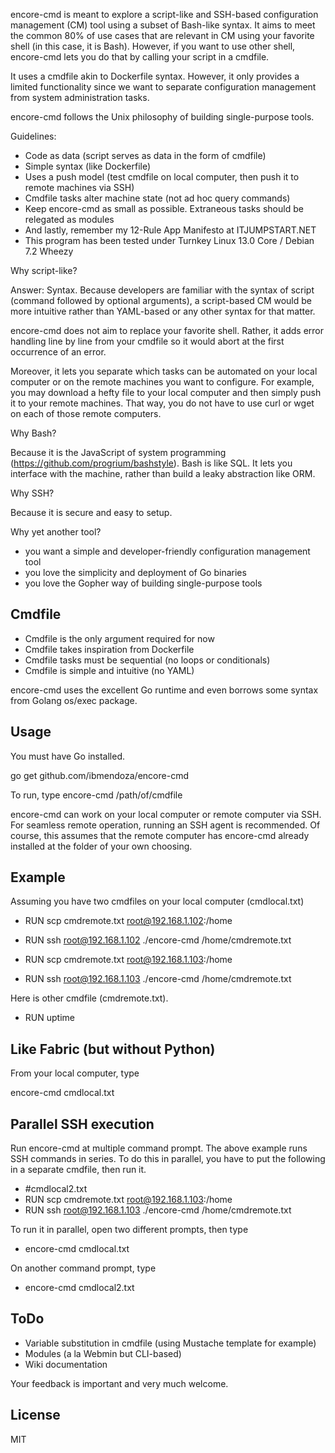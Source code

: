 encore-cmd is meant to explore a script-like and SSH-based configuration management (CM) tool using a subset of Bash-like syntax. It aims to meet the common 80% of use cases that are relevant in CM using your favorite shell (in this case, it is Bash). However, if you want to use other shell, encore-cmd lets you do that by calling your script in a cmdfile.

It uses a cmdfile akin to Dockerfile syntax. However, it only provides a limited functionality since we want to separate configuration management from system administration tasks.

encore-cmd follows the Unix philosophy of building single-purpose tools.

Guidelines:

- Code as data (script serves as data in the form of cmdfile)
- Simple syntax (like Dockerfile)
- Uses a push model (test cmdfile on local computer, then push it to remote machines via SSH)
- Cmdfile tasks alter machine state (not ad hoc query commands)
- Keep encore-cmd as small as possible. Extraneous tasks should be relegated as modules
- And lastly, remember my 12-Rule App Manifesto at ITJUMPSTART.NET
- This program has been tested under Turnkey Linux 13.0 Core / Debian 7.2 Wheezy

Why script-like?

Answer: Syntax. Because developers are familiar with the syntax of script (command followed by optional arguments), a script-based CM would be more intuitive rather than YAML-based or any other syntax for that matter.

encore-cmd does not aim to replace your favorite shell. Rather, it adds error handling line by line from your cmdfile so it would abort at the first occurrence of an error. 

Moreover, it lets you separate which tasks can be automated on your local computer or on the remote machines you want to configure. For example, you may download a hefty file to your local computer and then simply push it to your remote machines. That way, you do not have to use curl or wget on each of those remote computers.

Why Bash?

Because it is the JavaScript of system programming (https://github.com/progrium/bashstyle). Bash is like SQL. It lets you interface with the machine, rather than build a leaky abstraction like ORM.

Why SSH?

Because it is secure and easy to setup.

Why yet another tool?

- you want a simple and developer-friendly configuration management tool
- you love the simplicity and deployment of Go binaries
- you love the Gopher way of building single-purpose tools

Cmdfile
-------

- Cmdfile is the only argument required for now
- Cmdfile takes inspiration from Dockerfile
- Cmdfile tasks must be sequential (no loops or conditionals)
- Cmdfile is simple and intuitive (no YAML)

encore-cmd uses the excellent Go runtime and even borrows some syntax from Golang os/exec package.

Usage
-----

You must have Go installed.

go get github.com/ibmendoza/encore-cmd

To run, type encore-cmd /path/of/cmdfile

encore-cmd can work on your local computer or remote computer via SSH. For seamless remote operation, running an SSH agent is recommended. Of course, this assumes that the remote computer has encore-cmd already installed at the folder of your own choosing.

Example
-------

Assuming you have two cmdfiles on your local computer (cmdlocal.txt)

- RUN scp cmdremote.txt root@192.168.1.102:/home
- RUN ssh root@192.168.1.102 ./encore-cmd /home/cmdremote.txt

- RUN scp cmdremote.txt root@192.168.1.103:/home
- RUN ssh root@192.168.1.103 ./encore-cmd /home/cmdremote.txt


Here is other cmdfile (cmdremote.txt).

- RUN uptime


Like Fabric (but without Python)
--------------------------------

From your local computer, type

encore-cmd cmdlocal.txt


Parallel SSH execution
----------------------

Run encore-cmd at multiple command prompt. The above example runs SSH commands in series. To do this in parallel, you have to put the following in a separate cmdfile, then run it.

- #cmdlocal2.txt
- RUN scp cmdremote.txt root@192.168.1.103:/home
- RUN ssh root@192.168.1.103 ./encore-cmd /home/cmdremote.txt

To run it in parallel, open two different prompts, then type

- encore-cmd cmdlocal.txt

On another command prompt, type

- encore-cmd cmdlocal2.txt



ToDo
----

- Variable substitution in cmdfile (using Mustache template for example)
- Modules (a la Webmin but CLI-based)
- Wiki documentation

Your feedback is important and very much welcome.

License
-------

MIT
